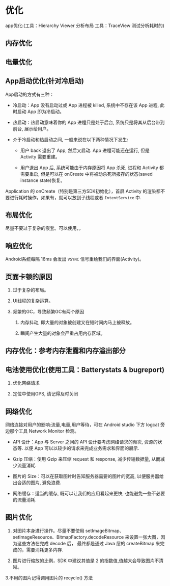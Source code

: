 # 优化

app优化:(工具：Hierarchy Viewer 分析布局  工具：TraceView 测试分析耗时的)

## 内存优化

## 电量优化
 
## App启动优化(针对冷启动)

App启动的方式有三种：
- 冷启动：App 没有启动过或 App 进程被 killed, 系统中不存在该 App 进程, 此时启动 App 即为冷启动。

- 热启动：热启动意味着你的 App 进程只是处于后台, 系统只是将其从后台带到前台, 展示给用户。
 
- 介于冷启动和热启动之间, 一般来说在以下两种情况下发生:
 
    - 用户 back 退出了 App, 然后又启动. App 进程可能还在运行, 但是 Activity 需要重建。

    - 用户退出 App 后, 系统可能由于内存原因将 App 杀死, 进程和 Activity 都需要重启, 但是可以在 onCreate 中将被动杀死所报存的状态(saved instance state)恢复。

Application 的 onCreate（特别是第三方SDK初始化），首屏 Activity 的渲染都不要进行耗时操作，如果有，就可以放到子线程或者 `IntentService` 中.
 
## 布局优化

尽量不要过于复杂的嵌套。可以使用<include>，<merge>，<ViewStub>
 
## 响应优化

Android系统每隔 16ms 会发出 `VSYNC` 信号重绘我们的界面(Activity)。

## 页面卡顿的原因

1. 过于复杂的布局。

2. UI线程的复杂运算。

3. 频繁的GC，导致频繁GC有两个原因

    1. 内存抖动, 即大量的对象被创建又在短时间内马上被释放。

    2. 瞬间产生大量的对象会严重占用内存区域。
 
## 内存优化：参考内存泄露和内存溢出部分
 
## 电池使用优化(使用工具：Batterystats & bugreport)

1. 优化网络请求

2. 定位中使用GPS, 请记得及时关闭
 
## 网络优化

网络连接对用户的影响:流量,电量,用户等待，可在 Android studio 下方 logcat 旁边那个工具 Network Monitor 检测。

- API 设计：App 与 Server 之间的 API 设计要考虑网络请求的频次, 资源的状态等. 以便 App 可以以较少的请求来完成业务需求和界面的展示.

- Gzip 压缩：使用 Gzip 来压缩 request 和 response, 减少传输数据量, 从而减少流量消耗.

- 图片的 Size：可以在获取图片时告知服务器需要的图片的宽高, 以便服务器给出合适的图片, 避免浪费.

- 网络缓存：适当的缓存, 既可以让我们的应用看起来更快, 也能避免一些不必要的流量消耗.
 
## 图片优化

1. 对图片本身进行操作。尽量不要使用 setImageBitmap、setImageResource、BitmapFactory.decodeResource 来设置一张大图，因为这些方法在完成 decode 后，
最终都是通过 Java 层的 createBitmap 来完成的，需要消耗更多内存.

2. 图片进行缩放的比例，SDK 中建议其值是 2 的指数值,值越大会导致图片不清晰。

3.不用的图片记得调用图片的 recycle() 方法